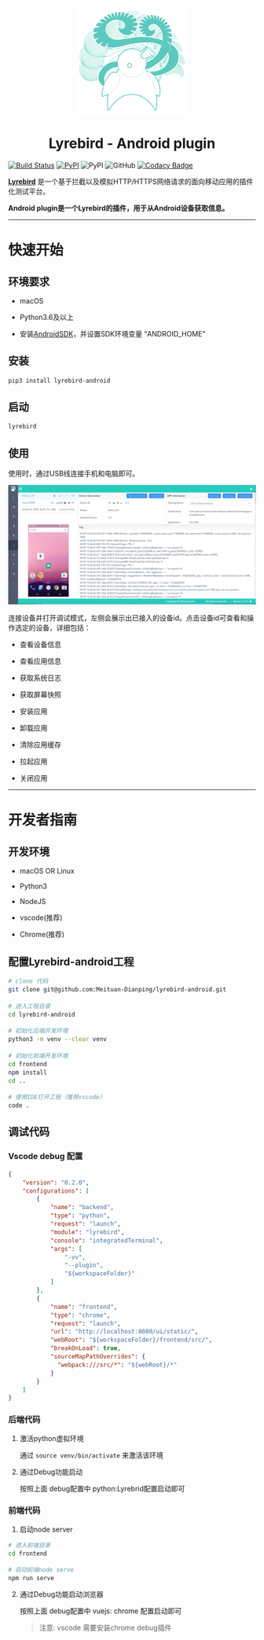 <p align="center"><img src="./image/lyrebird.png" width="220"></p>
<h1 align="center">Lyrebird - Android plugin</h1>

[![Build Status](https://travis-ci.org/Meituan-Dianping/lyrebird-android.svg?branch=master)](https://travis-ci.org/Meituan-Dianping/lyrebird-android)
[![PyPI](https://img.shields.io/pypi/v/lyrebird-android.svg)](https://pypi.python.org/pypi/lyrebird-android)
![PyPI](https://img.shields.io/pypi/pyversions/lyrebird-android.svg)
![GitHub](https://img.shields.io/github/license/meituan-dianping/lyrebird-android.svg)
[![Codacy Badge](https://api.codacy.com/project/badge/Grade/1defec02141340c1876052c1cf9d4c3a)](https://www.codacy.com/manual/Lyrebird/lyrebird-android?utm_source=github.com&amp;utm_medium=referral&amp;utm_content=Meituan-Dianping/lyrebird-android&amp;utm_campaign=Badge_Grade)

**[Lyrebird](https://github.com/Meituan-Dianping/lyrebird)**
是一个基于拦截以及模拟HTTP/HTTPS网络请求的面向移动应用的插件化测试平台。

**Android plugin是一个Lyrebird的插件，用于从Android设备获取信息。**

----

# 快速开始

## 环境要求

* macOS

* Python3.6及以上

* 安装[AndroidSDK](https://developer.android.com/studio/)，并设置SDK环境变量 “ANDROID_HOME”

## 安装

```bash
pip3 install lyrebird-android
```

## 启动

```bash
lyrebird
```

## 使用

  使用时，通过USB线连接手机和电脑即可。

<img src="./image/android.png" style="width:800px" />

  连接设备并打开调试模式，左侧会展示出已接入的设备id。点击设备id可查看和操作选定的设备，详细包括：

  - 查看设备信息

  - 查看应用信息

  - 获取系统日志

  - 获取屏幕快照

  - 安装应用

  - 卸载应用

  - 清除应用缓存

  - 拉起应用

  - 关闭应用

----

# 开发者指南

## 开发环境

* macOS OR Linux

* Python3

* NodeJS

* vscode(推荐)

* Chrome(推荐)

## 配置Lyrebird-android工程

```bash
# clone 代码
git clone git@github.com:Meituan-Dianping/lyrebird-android.git

# 进入工程目录
cd lyrebird-android

# 初始化后端开发环境
python3 -m venv --clear venv

# 初始化前端开发环境
cd frontend
npm install
cd ..

# 使用IDE打开工程（推荐vscode）
code .
```

## 调试代码

### Vscode debug 配置
```JSON
{
    "version": "0.2.0",
    "configurations": [
        {
            "name": "backend",
            "type": "python",
            "request": "launch",
            "module": "lyrebird",
            "console": "integratedTerminal",
            "args": [
                "-vv",
                "--plugin",
                "${workspaceFolder}"
            ]
        },
        {
            "name": "frontend",
            "type": "chrome",
            "request": "launch",
            "url": "http://localhost:8080/ui/static/",
            "webRoot": "${workspaceFolder}/frontend/src/",
            "breakOnLoad": true,
            "sourceMapPathOverrides": {
              "webpack:///src/*": "${webRoot}/*"
            }
        }
    ]
}
```

### 后端代码

1. 激活python虚拟环境

    通过 ```source venv/bin/activate``` 来激活该环境

2. 通过Debug功能启动

    按照上面 debug配置中 python:Lyrebrid配置启动即可

### 前端代码

1. 启动node server

```bash
# 进入前端目录
cd frontend

# 启动前端node serve
npm run serve
```

2. 通过Debug功能启动浏览器

    按照上面 debug配置中 vuejs: chrome 配置启动即可

    > 注意: vscode 需要安装chrome debug插件
